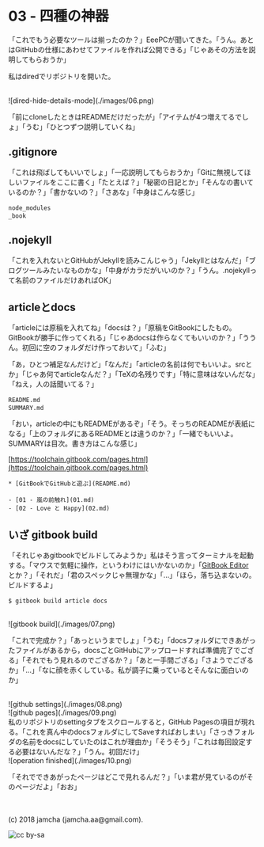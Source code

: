 

# 03 - 四種の神器

「これでもう必要なツールは揃ったのか？」EeePCが聞いてきた。「うん。あとはGitHubの仕様にあわせてファイルを作れば公開できる」「じゃあその方法を説明してもらおうか」  

私はdiredでリポジトリを開いた。  

<br>  
![dired-hide-details-mode](./images/06.png)  

「前にcloneしたときはREADMEだけだったが」「アイテムが4つ増えてるでしょ」「うむ」「ひとつずつ説明していくね」  


## .gitignore

「これは飛ばしてもいいでしょ」「一応説明してもらおうか」「Gitに無視してほしいファイルをここに書く」「たとえば？」「秘密の日記とか」「そんなの書いているのか？」「書かないの？」「さあな」「中身はこんな感じ」  

    node_modules
    _book


## .nojekyll

「これを入れないとGitHubがJekyllを読みこんじゃう」「Jekyllとはなんだ」「ブログツールみたいなものかな」「中身がカラだがいいのか？」「うん。.nojekyllって名前のファイルだけあればOK」  


## articleとdocs

「articleには原稿を入れてね」「docsは？」「原稿をGitBookにしたもの。GitBookが勝手に作ってくれる」「じゃあdocsは作らなくてもいいのか？」「ううん。初回に空のフォルダだけ作っておいて」「ふむ」  

「あ，ひとつ補足なんだけど」「なんだ」「articleの名前は何でもいいよ。srcとか」「じゃあ何でarticleなんだ？」「TeXの名残りです」「特に意味はないんだな」「ねえ，人の話聞いてる？」  

    README.md
    SUMMARY.md

「おい，articleの中にもREADMEがあるぞ」「そう。そっちのREADMEが表紙になる」「上のフォルダにあるREADMEとは違うのか？」「一緒でもいいよ。SUMMARYは目次。書き方はこんな感じ」  

[https://toolchain.gitbook.com/pages.html](https://toolchain.gitbook.com/pages.html)  

    * [GitBookでGitHubと遊ぶ](README.md)
    
    - [01 - 嵐の前触れ](01.md)
    - [02 - Love と Happy](02.md)


## いざ gitbook build

「それじゃあgitbookでビルドしてみようか」私はそう言ってターミナルを起動する。「マウスで気軽に操作，というわけにはいかないのか」「[GitBook Editor](https://legacy.gitbook.com/editor) とか？」「それだ」「君のスペックじゃ無理かな」「…」「ほら，落ち込まないの。ビルドするよ」  

    $ gitbook build article docs

<br>  
![gitbook build](./images/07.png)  

「これで完成か？」「あっというまでしょ」「うむ」「docsフォルダにできあがったファイルがあるから，docsごとGitHubにアップロードすれば準備完了でござる」「それでもう見れるのでござるか？」「あと一手間ござる」「さようでござるか」「…」「なに顔を赤くしている。私が調子に乗っているとそんなに面白いのか」  

<br>  
![github settings](./images/08.png)  

<br>  
![github pages](./images/09.png)  

<br>  
私のリポジトリのsettingタブをスクロールすると，GitHub Pagesの項目が現れる。「これを真ん中のdocsフォルダにしてSaveすればおしまい」「さっきフォルダの名前をdocsにしていたのはこれが理由か」「そうそう」「これは毎回設定する必要はないんだな？」「うん。初回だけ」  

<br>  
![operation finished](./images/10.png)  

「それでできあがったページはどこで見れるんだ？」「いま君が見ているのがそのページだよ」「おお」  

<br>  
<br>  
(c) 2018 jamcha (jamcha.aa@gmail.com).  

![cc by-sa](https://i.creativecommons.org/l/by-sa/4.0/88x31.png)  

